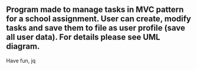 Program made to manage tasks in MVC pattern for a school assignment.
User can create, modify tasks and save them to file as user profile (save all user data).
For details please see UML diagram.
------------
Have fun, jq
